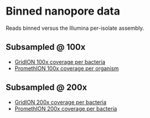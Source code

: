 # Binned nanopore data

Reads binned versus the Illumina per-isolate assembly.

## Subsampled @ 100x

   - <a href="https://nanopore.s3.climb.ac.uk/Zymo-GridION-binned-R94.native.100x.tgz">GridION 100x coverage per bacteria</a>
   - <a href="https://nanopore.s3.climb.ac.uk/Zymo-PromethION-binned-R94.native.100x.tgz">PromethION 100x coverage per organism</a>

## Subsampled @ 200x

   - <a href="https://nanopore.s3.climb.ac.uk/Zymo-GridION-binned-R94.native.200x.tgz">GridION 200x coverage per bacteria</a>
   - <a href="https://nanopore.s3.climb.ac.uk/Zymo-PromethION-binned-R94.native.200x.tgz">PromethION 200x coverage per bacteria</a>


